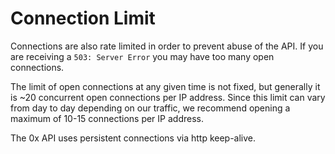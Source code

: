 # Connection Limit

Connections are also rate limited in order to prevent abuse of the API. If you are receiving a `503: Server Error` you may have too many open connections.

The limit of open connections at any given time is not fixed, but generally it is \~20 concurrent open connections per IP address. Since this limit can vary from day to day depending on our traffic, we recommend opening a maximum of 10-15 connections per IP address.&#x20;

The 0x API uses persistent connections via http keep-alive.
